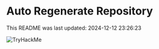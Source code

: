 # Auto Regenerate Repository

This README was last updated: 2024-12-12 23:26:23

 ![TryHackMe](https://tryhackme.com/badge/533634)